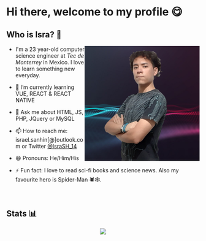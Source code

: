 # Hi there, welcome to my profile 😋

## Who is Isra? 🤔
<img src="assets/img/perfil.png" width="300px" align="right"></img>
- I'm a 23 year-old computer science engineer at _Tec de Monterrey_ in Mexico. I love to learn something new everyday.

- 🌱 I’m currently learning VUE, REACT & REACT NATIVE
- 💬 Ask me about HTML, JS, PHP, JQuery or MySQL
- 📫 How to reach me: israel.sanhin[@]outlook.com or Twitter <a href="https://twitter.com/IsraSH_14">@IsraSH_14</a>
- 😄 Pronouns: He/Him/His
- ⚡ Fun fact: I love to read sci-fi books and science news. Also my favourite hero is Spider-Man 🕷🕸. 

<br/>

<h2>Stats 📊</h2>
<p align="center">
  <img src="https://github-readme-stats.vercel.app/api?username=Isra-14&show_icons=true&theme=tokyonight"></img>
</p>

<!--
**Isra-14/Isra-14** is a ✨ _special_ ✨ repository because its `README.md` (this file) appears on your GitHub profile.

Here are some ideas to get you started:

- 🔭 I’m currently working on ...
- 🌱 I’m currently learning ...
- 👯 I’m looking to collaborate on ...
- 🤔 I’m looking for help with ...
- 💬 Ask me about ...
- 📫 How to reach me: ...
- 😄 Pronouns: ...
- ⚡ Fun fact: ...
-->
